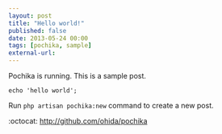 ```yaml
---
layout: post
title: "Hello world!"
published: false
date: 2013-05-24 00:00
tags: [pochika, sample]
external-url:
---
```


Pochika is running.
This is a sample post.

```
echo 'hello world';
```

Run `php artisan pochika:new` command to create a new post.

:octocat: http://github.com/ohida/pochika